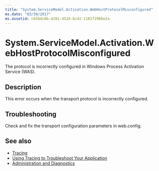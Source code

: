 ```yaml
---
title: "System.ServiceModel.Activation.WebHostProtocolMisconfigured"
ms.date: "03/30/2017"
ms.assetid: cb5bdc6b-4281-452d-bc42-1181f2966e2a
---
```

# System.ServiceModel.Activation.WebHostProtocolMisconfigured
The protocol is incorrectly configured in Windows Process Activation Service (WAS).  
  
## Description  
 This error occurs when the transport protocol is incorrectly configured.  
  
## Troubleshooting  
 Check and fix the transport configuration parameters in web.config.  
  
## See also

- [Tracing](index.md)
- [Using Tracing to Troubleshoot Your Application](using-tracing-to-troubleshoot-your-application.md)
- [Administration and Diagnostics](../index.md)
